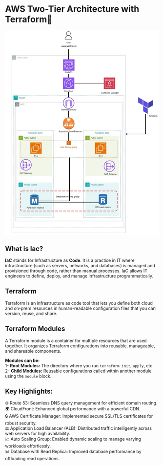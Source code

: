 # AWS Two-Tier Architecture with Terraform🚀
![Architecture Diagram](https://raw.githubusercontent.com/waldra/Terraform-two-tier-Architecture/main/images/two-tier-architecture.jpg)
## What is Iac?
**IaC** stands for Infrastructure as **Code**. It is a practice in IT where infrastructure (such as servers, networks, and databases) is managed and provisioned through code, rather than manual processes. IaC allows IT engineers to define, deploy, and manage infrastructure programmatically.
## Terraform
Terraform is an infrastructure as code tool that lets you define both cloud and on-prem resources in human-readable configuration files that you can version, reuse, and share.
## Terraform Modules
A Terraform module is a container for multiple resources that are used together. It organizes Terraform configurations into reusable, manageable, and shareable components.

**Modules can be:**<br>
1- **Root Modules:** The directory where you run `terraform init`, `apply`, etc.<br>
2- **Child Modules:** Reusable configurations called within another module using the `module` block.

## Key Highlights:
🌐 Route 53: Seamless DNS query management for efficient domain routing.<br>
🌍 CloudFront: Enhanced global performance with a powerful CDN.<br>
🔒 AWS Certificate Manager: Implemented secure SSL/TLS certificates for robust security.<br>
⚖️ Application Load Balancer (ALB): Distributed traffic intelligently across web servers for high availability.<br>
📈 Auto Scaling Group: Enabled dynamic scaling to manage varying workloads effortlessly.<br>
📊 Database with Read Replica: Improved database performance by offloading read operations.<br>
